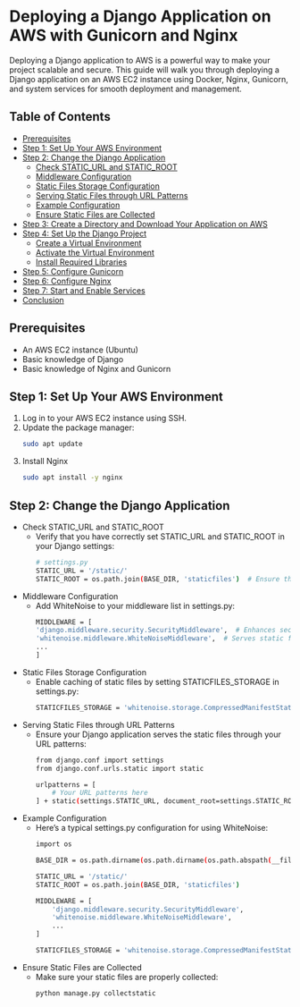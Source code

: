 # Deploying a Django Application on AWS with Gunicorn and Nginx

Deploying a Django application to AWS is a powerful way to make your project scalable and secure. This guide will walk you through deploying a Django application on an AWS EC2 instance using Docker, Nginx, Gunicorn, and system services for smooth deployment and management.

## Table of Contents
- [Prerequisites](#prerequisites)
- [Step 1: Set Up Your AWS Environment](#step-1-set-up-your-aws-environment)
- [Step 2: Change the Django Application](#step-2-change-the-django-application)
  - [Check STATIC_URL and STATIC_ROOT](#check-static_url-and-static_root)
  - [Middleware Configuration](#middleware-configuration)
  - [Static Files Storage Configuration](#static-files-storage-configuration)
  - [Serving Static Files through URL Patterns](#serving-static-files-through-url-patterns)
  - [Example Configuration](#example-configuration)
  - [Ensure Static Files are Collected](#ensure-static-files-are-collected)
- [Step 3: Create a Directory and Download Your Application on AWS](#step-3-create-a-directory-and-download-your-application-on-aws)
- [Step 4: Set Up the Django Project](#step-4-set-up-the-django-project)
  - [Create a Virtual Environment](#create-a-virtual-environment)
  - [Activate the Virtual Environment](#activate-the-virtual-environment)
  - [Install Required Libraries](#install-required-libraries)
- [Step 5: Configure Gunicorn](#step-5-configure-gunicorn)
- [Step 6: Configure Nginx](#step-6-configure-nginx)
- [Step 7: Start and Enable Services](#step-7-start-and-enable-services)
- [Conclusion](#conclusion)

## Prerequisites
- An AWS EC2 instance (Ubuntu)
- Basic knowledge of Django
- Basic knowledge of Nginx and Gunicorn

## Step 1: Set Up Your AWS Environment
1. Log in to your AWS EC2 instance using SSH.
2. Update the package manager:
   ```bash
   sudo apt update
3. Install Nginx
   ```bash
   sudo apt install -y nginx

## Step 2: Change the Django Application
- Check STATIC_URL and STATIC_ROOT
  - Verify that you have correctly set STATIC_URL and STATIC_ROOT in your Django settings:
    ``` bash
    # settings.py
    STATIC_URL = '/static/'
    STATIC_ROOT = os.path.join(BASE_DIR, 'staticfiles')  # Ensure this matches your collectstatic output

- Middleware Configuration
  - Add WhiteNoise to your middleware list in settings.py:
    ``` bash
    MIDDLEWARE = [
    'django.middleware.security.SecurityMiddleware',  # Enhances security
    'whitenoise.middleware.WhiteNoiseMiddleware',  # Serves static files
    ...
    ]

- Static Files Storage Configuration
  - Enable caching of static files by setting STATICFILES_STORAGE in settings.py:
    ``` bash
    STATICFILES_STORAGE = 'whitenoise.storage.CompressedManifestStaticFilesStorage'

- Serving Static Files through URL Patterns
  - Ensure your Django application serves the static files through your URL patterns:
    ``` bash
    from django.conf import settings
    from django.conf.urls.static import static
    
    urlpatterns = [
        # Your URL patterns here
    ] + static(settings.STATIC_URL, document_root=settings.STATIC_ROOT)

- Example Configuration
  - Here’s a typical settings.py configuration for using WhiteNoise:
    ``` bash
    import os

    BASE_DIR = os.path.dirname(os.path.dirname(os.path.abspath(__file__)))
    
    STATIC_URL = '/static/'
    STATIC_ROOT = os.path.join(BASE_DIR, 'staticfiles')
    
    MIDDLEWARE = [
        'django.middleware.security.SecurityMiddleware',
        'whitenoise.middleware.WhiteNoiseMiddleware',
        ...
    ]
    
    STATICFILES_STORAGE = 'whitenoise.storage.CompressedManifestStaticFilesStorage'


- Ensure Static Files are Collected
  - Make sure your static files are properly collected:
    ``` bash
    python manage.py collectstatic


